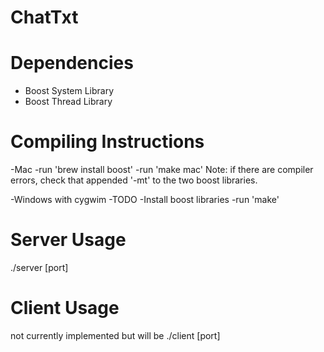 # ChatTxt

Dependencies
==========
- Boost System Library 
- Boost Thread Library

Compiling Instructions
==========
-Mac 
	-run 'brew install boost' 
	-run 'make mac'
	Note: if there are compiler errors, check that appended '-mt' to the two boost libraries. 

-Windows with cygwim
	-TODO
	-Install boost libraries
	-run 'make'

Server Usage
==========
./server [port]

Client Usage
==========
not currently implemented but will be
./client [port]
